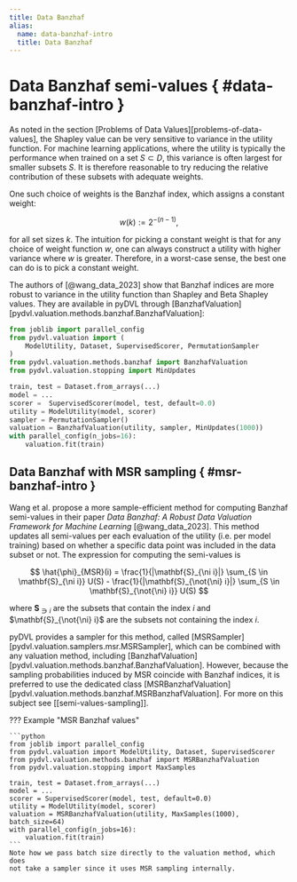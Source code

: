 ```yaml
---
title: Data Banzhaf
alias:
  name: data-banzhaf-intro
  title: Data Banzhaf
---
```


# Data Banzhaf semi-values  { #data-banzhaf-intro }

As noted in the section [Problems of Data Values][problems-of-data-values], the
Shapley value can be very sensitive to variance in the utility function. For
machine learning applications, where the utility is typically the performance
when trained on a set $S \subset D$, this variance is often largest for smaller
subsets $S$. It is therefore reasonable to try reducing the relative
contribution of these subsets with adequate weights.

One such choice of weights is the Banzhaf index, which assigns a constant weight:
 
$$
w(k) := 2^{-(n-1)},
$$

for all set sizes $k$. The intuition for picking a constant weight is that for
any choice of weight function $w$, one can always construct a utility with
higher variance where $w$ is greater. Therefore, in a worst-case sense, the best
one can do is to pick a constant weight.

The authors of [@wang_data_2023] show that Banzhaf indices are more robust to
variance in the utility function than Shapley and Beta Shapley values. They are
available in pyDVL through
[BanzhafValuation][pydvl.valuation.methods.banzhaf.BanzhafValuation]:

```python
from joblib import parallel_config
from pydvl.valuation import (
    ModelUtility, Dataset, SupervisedScorer, PermutationSampler
)
from pydvl.valuation.methods.banzhaf import BanzhafValuation
from pydvl.valuation.stopping import MinUpdates

train, test = Dataset.from_arrays(...)
model = ...
scorer =  SupervisedScorer(model, test, default=0.0)
utility = ModelUtility(model, scorer)
sampler = PermutationSampler()
valuation = BanzhafValuation(utility, sampler, MinUpdates(1000))
with parallel_config(n_jobs=16):
    valuation.fit(train)
```

## Data Banzhaf with MSR sampling  {  #msr-banzhaf-intro }

Wang et al. propose a more sample-efficient method for computing Banzhaf 
semi-values in their paper *Data Banzhaf: A Robust Data Valuation Framework 
for Machine Learning* [@wang_data_2023]. This method updates all semi-values
per each evaluation of the utility (i.e. per model training) based on whether a 
specific data point was included in the data subset or not. The expression 
for computing the semi-values is

$$
\hat{\phi}_{MSR}(i) = \frac{1}{|\mathbf{S}_{\ni i}|} \sum_{S \in 
\mathbf{S}_{\ni i}} U(S) - \frac{1}{|\mathbf{S}_{\not{\ni} i}|} 
\sum_{S \in \mathbf{S}_{\not{\ni} i}} U(S)
$$

where $\mathbf{S}_{\ni i}$ are the subsets that contain the index $i$ and 
$\mathbf{S}_{\not{\ni} i}$ are the subsets not containing the index $i$.

pyDVL provides a sampler for this method, called
[MSRSampler][pydvl.valuation.samplers.msr.MSRSampler], which can be combined
with any valuation method, including
[BanzhafValuation][pydvl.valuation.methods.banzhaf.BanzhafValuation]. However,
because the sampling probabilities induced by MSR coincide with Banzhaf indices,
it is preferred to use the dedicated class
[MSRBanzhafValuation][pydvl.valuation.methods.banzhaf.MSRBanzhafValuation]. For
more on this subject see [[semi-values-sampling]].

??? Example "MSR Banzhaf values"

    ```python
    from joblib import parallel_config
    from pydvl.valuation import ModelUtility, Dataset, SupervisedScorer
    from pydvl.valuation.methods.banzhaf import MSRBanzhafValuation
    from pydvl.valuation.stopping import MaxSamples
    
    train, test = Dataset.from_arrays(...)
    model = ...
    scorer = SupervisedScorer(model, test, default=0.0)
    utility = ModelUtility(model, scorer)
    valuation = MSRBanzhafValuation(utility, MaxSamples(1000), batch_size=64)
    with parallel_config(n_jobs=16):
        valuation.fit(train)
    ```
    Note how we pass batch size directly to the valuation method, which does
    not take a sampler since it uses MSR sampling internally.

